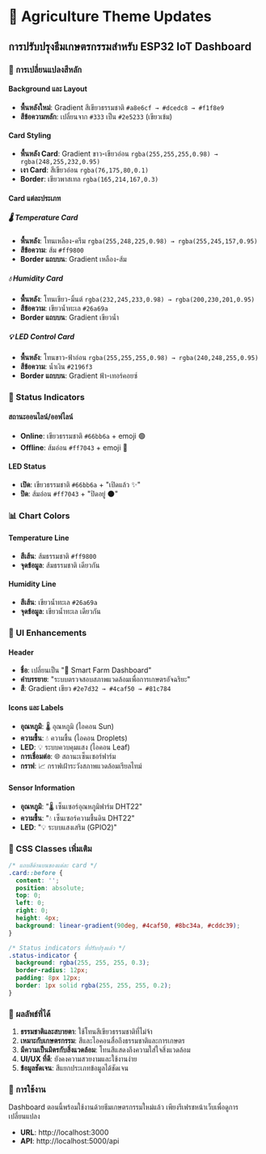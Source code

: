 # 🌱 Agriculture Theme Updates

## การปรับปรุงธีมเกษตรกรรมสำหรับ ESP32 IoT Dashboard

### 🎨 การเปลี่ยนแปลงสีหลัก

#### Background และ Layout
- **พื้นหลังใหม่**: Gradient สีเขียวธรรมชาติ `#a8e6cf → #dcedc8 → #f1f8e9`
- **สีข้อความหลัก**: เปลี่ยนจาก `#333` เป็น `#2e5233` (เขียวเข้ม)

#### Card Styling
- **พื้นหลัง Card**: Gradient ขาว-เขียวอ่อน `rgba(255,255,255,0.98) → rgba(248,255,232,0.95)`
- **เงา Card**: สีเขียวอ่อน `rgba(76,175,80,0.1)`
- **Border**: เขียวพาสเทล `rgba(165,214,167,0.3)`

#### Card แต่ละประเภท

##### 🌡️ Temperature Card
- **พื้นหลัง**: โทนเหลือง-ครีม `rgba(255,248,225,0.98) → rgba(255,245,157,0.95)`
- **สีข้อความ**: ส้ม `#ff9800`
- **Border แถบบน**: Gradient เหลือง-ส้ม

##### 💧 Humidity Card  
- **พื้นหลัง**: โทนเขียว-มิ้นต์ `rgba(232,245,233,0.98) → rgba(200,230,201,0.95)`
- **สีข้อความ**: เขียวน้ำทะเล `#26a69a`
- **Border แถบบน**: Gradient เขียวน้ำ

##### 💡 LED Control Card
- **พื้นหลัง**: โทนขาว-ฟ้าอ่อน `rgba(255,255,255,0.98) → rgba(240,248,255,0.95)`
- **สีข้อความ**: น้ำเงิน `#2196f3`
- **Border แถบบน**: Gradient ฟ้า-เทอร์คอยซ์

### 🎯 Status Indicators

#### สถานะออนไลน์/ออฟไลน์
- **Online**: เขียวธรรมชาติ `#66bb6a` + emoji 🟢
- **Offline**: ส้มอ่อน `#ff7043` + emoji 🔴

#### LED Status
- **เปิด**: เขียวธรรมชาติ `#66bb6a` + "เปิดแล้ว ✨"
- **ปิด**: ส้มอ่อน `#ff7043` + "ปิดอยู่ 🌑"

### 📊 Chart Colors

#### Temperature Line
- **สีเส้น**: ส้มธรรมชาติ `#ff9800`
- **จุดข้อมูล**: ส้มธรรมชาติ เดียวกัน

#### Humidity Line  
- **สีเส้น**: เขียวน้ำทะเล `#26a69a`
- **จุดข้อมูล**: เขียวน้ำทะเล เดียวกัน

### 🌿 UI Enhancements

#### Header
- **ชื่อ**: เปลี่ยนเป็น "🌱 Smart Farm Dashboard"
- **คำบรรยาย**: "ระบบตรวจสอบสภาพแวดล้อมเพื่อการเกษตรอัจฉริยะ"
- **สี**: Gradient เขียว `#2e7d32 → #4caf50 → #81c784`

#### Icons และ Labels
- **อุณหภูมิ**: 🌡️ อุณหภูมิ (ไอคอน Sun)
- **ความชื้น**: 💧 ความชื้น (ไอคอน Droplets) 
- **LED**: 💡 ระบบควบคุมแสง (ไอคอน Leaf)
- **การเชื่อมต่อ**: 🌐 สถานะเซ็นเซอร์ฟาร์ม
- **กราฟ**: 📈 กราฟเฝ้าระวังสภาพแวดล้อมเรียลไทม์

#### Sensor Information
- **อุณหภูมิ**: "🌡️ เซ็นเซอร์อุณหภูมิฟาร์ม DHT22"
- **ความชื้น**: "💧 เซ็นเซอร์ความชื้นดิน DHT22"  
- **LED**: "💡 ระบบแสงเสริม (GPIO2)"

### 🎨 CSS Classes เพิ่มเติม

```css
/* แถบสีด้านบนของแต่ละ card */
.card::before {
  content: '';
  position: absolute;
  top: 0;
  left: 0;
  right: 0; 
  height: 4px;
  background: linear-gradient(90deg, #4caf50, #8bc34a, #cddc39);
}

/* Status indicators ที่ปรับปรุงแล้ว */
.status-indicator {
  background: rgba(255, 255, 255, 0.3);
  border-radius: 12px;
  padding: 8px 12px;
  border: 1px solid rgba(255, 255, 255, 0.2);
}
```

### 🌟 ผลลัพธ์ที่ได้

1. **ธรรมชาติและสบายตา**: ใช้โทนสีเขียวธรรมชาติที่ไม่จ้า
2. **เหมาะกับเกษตรกรรม**: สีและไอคอนสื่อถึงธรรมชาติและการเกษตร
3. **มีความเป็นมิตรกับสิ่งแวดล้อม**: โทนสีแสดงถึงความใส่ใจสิ่งแวดล้อม
4. **UI/UX ที่ดี**: ยังคงความสวยงามและใช้งานง่าย
5. **ข้อมูลชัดเจน**: สีแยกประเภทข้อมูลได้ชัดเจน

### 🚀 การใช้งาน

Dashboard ตอนนี้พร้อมใช้งานด้วยธีมเกษตรกรรมใหม่แล้ว เพียงรีเฟรชหน้าเว็บเพื่อดูการเปลี่ยนแปลง

- **URL**: http://localhost:3000  
- **API**: http://localhost:5000/api